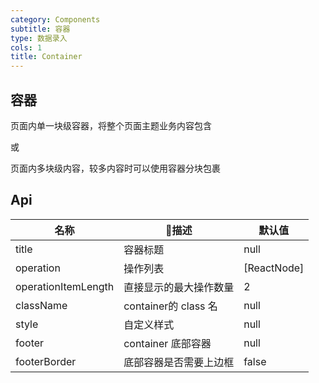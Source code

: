 ```yaml
---
category: Components
subtitle: 容器
type: 数据录入
cols: 1
title: Container
---
```


## 容器

页面内单一块级容器，将整个页面主题业务内容包含

或

页面内多块级内容，较多内容时可以使用容器分块包裹

## Api

| 名称 | 描述       | 默认值     |
| ---- | ---------- | -------- |
| title    | 容器标题        | null |
| operation  | 操作列表 | <Array>[ReactNode] |
| operationItemLength    | 直接显示的最大操作数量       | 2 |
| className    | container的 class 名 | null |
| style    | 自定义样式        | null |
| footer    | container 底部容器    | null |
| footerBorder    |   底部容器是否需要上边框      | false |


